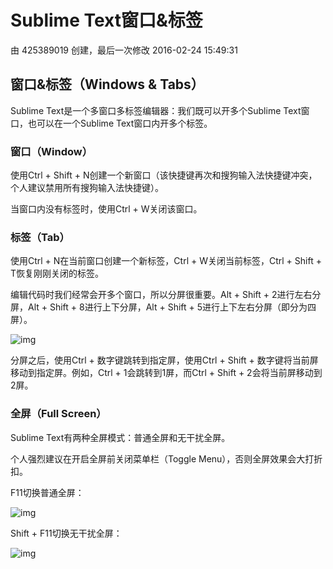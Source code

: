 # Sublime Text窗口&标签

由 425389019 创建，最后一次修改 2016-02-24 15:49:31

## 窗口&标签（Windows & Tabs）

Sublime Text是一个多窗口多标签编辑器：我们既可以开多个Sublime Text窗口，也可以在一个Sublime Text窗口内开多个标签。

### 窗口（Window）

使用Ctrl + Shift + N创建一个新窗口（该快捷键再次和搜狗输入法快捷键冲突，个人建议禁用所有搜狗输入法快捷键）。

当窗口内没有标签时，使用Ctrl + W关闭该窗口。

### 标签（Tab）

使用Ctrl + N在当前窗口创建一个新标签，Ctrl + W关闭当前标签，Ctrl + Shift + T恢复刚刚关闭的标签。

编辑代码时我们经常会开多个窗口，所以分屏很重要。Alt + Shift + 2进行左右分屏，Alt + Shift + 8进行上下分屏，Alt + Shift + 5进行上下左右分屏（即分为四屏）。

![img](https://img.w3cschool.cn/attachments/image/cimg/2015-09-05_55ea70e608a59.gif)

分屏之后，使用Ctrl + 数字键跳转到指定屏，使用Ctrl + Shift + 数字键将当前屏移动到指定屏。例如，Ctrl + 1会跳转到1屏，而Ctrl + Shift + 2会将当前屏移动到2屏。

### 全屏（Full Screen）

Sublime Text有两种全屏模式：普通全屏和无干扰全屏。

个人强烈建议在开启全屏前关闭菜单栏（Toggle Menu），否则全屏效果会大打折扣。

F11切换普通全屏：

![img](https://img.w3cschool.cn/attachments/image/cimg/2015-09-05_55ea70e67641c.jpg)

Shift + F11切换无干扰全屏：

![img](https://img.w3cschool.cn/attachments/image/cimg/2015-09-05_55ea70e6ca083.jpg)